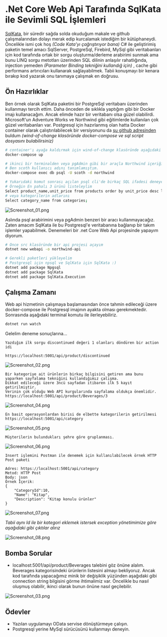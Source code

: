 # .Net Core Web Api Tarafında SqlKata ile Sevimli SQL İşlemleri

[SqlKata](https://sqlkata.com/), bir süredir sağda solda okuduğum makale ve github çalışmalarından dolayı merak edip kurcalamak istediğim bir kütüphaneydi. Öncelikle ismi çok hoş _(Code Kata'yı çağrıştırıyor bana)_ C# ile geliştirimiş paketin temel amacı SqlServer, PostgreSql, Firebird, MySql gibi veritabanları için kod tarafında ortak bir sorgu oluşturma/derleme arabirimi sunmak ama bunu LINQ sorgu metotları üzerinden SQL dilinin anlaşılır rahatlığında, injection yemeden _(Parameter Binding tekniğini kullandığ için)_ , cache gibi performans artırıcıları kullanarak sağlayabilmek. Tabii konuşmayı bir kenara bırakıp kod yazarak onu tanımaya çalışmak en doğrusu.

## Ön Hazırlıklar

Ben örnek olarak SqlKata paketini bir PostgreSql veritabanı üzerinden kullanmayı tercih ettim. Daha önceden de sıklıkla yaptığım gibi bir Docker imajı kullanacağım. Ancak elimde hazır bir veritabanı olsa güzel olabilirdi. Microsoft'un Adventure Works ve Northwind gibi eğitimlerde kullanılan çok güzel veritabanları var. Postgresql için hazırlanmış olan hatta Docker container olarak çalıştırılabilecek bir versiyonunu da [şu github adresinden](https://github.com/pthom/northwind_psql) buldum _(wind-of-change klasöründe docker-compose ve sql script dosyasını bulabilirsiniz)_

```bash
# container'ı ayağa kaldırmak için wind-of-change klasöründe aşağıdaki terminal komutunu kullanabiliriz
docker-compose up

# ikinci bir terminalden veya pgAdmin gibi bir araçla Northwind içeriğine bakabiliriz
# Ben scoth kullanıcı adını tanımlamıştım.
docker-compose exec db psql -U scoth -d northwind

# Yukarıdaki komut sonrası açılan psql cli'de birkaç SQL ifadesi deneyebiliriz
# Örneğin En pahalı 3 ürünü listeleylim
Select product_name,unit_price from products order by unit_price desc limit 3;
# veya kategorilerin adlarını
Select category_name from categories;
```

![Screenshot_01.png](./assets/Screenshot_01.png)

Aslında psql arabirimini veya pgAdmin benzeri bir aracı kullanmayacağız. Zaten amacım SqlKata ile bu Postgresql'e veritabanına bağlanıp bir takım işlemler yapabilmek. Denemeleri bir .net Core Web Api projesinde yapayım diyorum.

```bash
# Önce src klasöründe bir api projesi açayım
dotnet new webapi -o northwind-api

# Gerekli paketleri yükleyelim
# Postgresql için npsql ve SqlKata için SqlKata :)
dotnet add package Npgsql
dotnet add package SqlKata
dotnet add package SqlKata.Execution
```

## Çalışma Zamanı

Web api hizmetinin çalışmaya başlamasından önce tahmin edileceği üzere docker-compose ile Postgresql imajının ayakta olması gerekmektedir. Sonrasında aşağıdaki terminal komutu ile ilerleyebiliriz.

```bash
dotnet run watch
```

Gelelim deneme sonuçlarına...

```text
Yazdığım ilk sorgu discontinued değeri 1 olanları döndüren bir action idi

https://localhost:5001/api/product/discontinued
```

![Screenshot_02.png](./assets/Screenshot_02.png)

```text
Bir kategoriye ait ürünlerin birkaç bilgisini getiren ama bunu yaparken sayfalama tekniğini kullandığımız çalışma.
Dikkat edileceği üzere 3ncü sayfadan itibaren ilk 5 kayıt getirilmiştir. 
Verinin çok olduğu Web API kurgularında sayfalama oldukça önemlidir.
https://localhost:5001/api/product/Beverages/3
```

![Screenshot_04.png](./assets/Screenshot_04.png)

```text
En basit operasyonlardan birisi de elbette kategorilerin getirilmesi
https://localhost:5001/api/category
```

![Screenshot_05.png](./assets/Screenshot_05.png)

```text
Müşterilerin bulundukları şehre göre gruplanması.
```

![Screenshot_06.png](./assets/Screenshot_06.png)

```text
Insert işlemini Postman ile denemek için kullanılabilecek örnek HTTP Post paketi

Adres: https://localhost:5001/api/category
Metod: HTTP Post
Body: json
Örnek İçerik:
{
    "CategoryId":10,
    "Name": "Kitap",
    "Description": "Kitap konulu ürünler"
}
```

![Screenshot_07.png](./assets/Screenshot_07.png)

_Tabii aynı Id ile bir kategori eklemek istersek exception yönetimimize göre aşağıdaki gibi çıktılar alırız_

![Screenshot_08.png](./assets/Screenshot_08.png)

## Bomba Sorular

- localhost:5001/api/product/Beverages talebini göz önüne alalım. Beverages kategorisindeki ürünlerin listesini almayı bekliyoruz. Ancak kod tarafında yapacağımız minik bir değişiklik yüzünden aşağıdaki gibi connection string bilgisini görme ihtimalimiz var. Öncelikle bu nasıl oluşmuş olabilir, ikinci olarak bunun önüne nasıl geçilebilir.

![Screenshot_03.png](./assets/Screenshot_03.png)

## Ödevler

- Yazılan uygulamayı OData servise dönüştürmeye çalışın.
- Postgresql yerine MySql sürücüsünü kullanmayı deneyin.